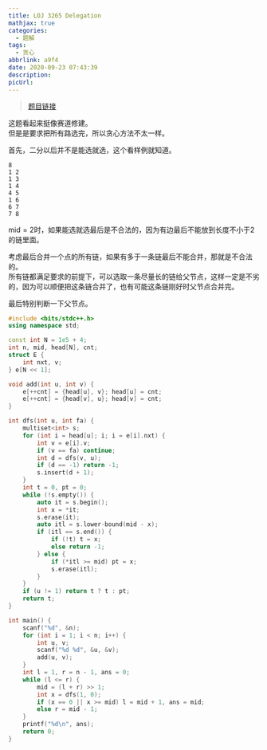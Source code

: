 ```yaml
---
title: LOJ 3265 Delegation
mathjax: true
categories:
  - 题解
tags:
  - 贪心
abbrlink: a9f4
date: 2020-09-23 07:43:39
description:
picUrl:
---
```



>[题目链接](https://loj.ac/problem/3265)  

这题看起来挺像赛道修建。  
但是是要求把所有路选完，所以贪心方法不太一样。  

首先，二分以后并不是能选就选，这个看样例就知道。  
```
8
1 2
1 3
1 4
4 5
1 6
6 7
7 8
```
$\text{mid}=2$时，如果能选就选最后是不合法的，因为有边最后不能放到长度不小于$2$的链里面。  

考虑最后合并一个点的所有链，如果有多于一条链最后不能合并，那就是不合法的。  
所有链都满足要求的前提下，可以选取一条尽量长的链给父节点，这样一定是不劣的，因为可以顺便把这条链合并了，也有可能这条链刚好时父节点合并完。  

最后特别判断一下父节点。  
```cpp
#include <bits/stdc++.h>
using namespace std;

const int N = 1e5 + 4;
int n, mid, head[N], cnt;
struct E {
	int nxt, v;
} e[N << 1];

void add(int u, int v) {
	e[++cnt] = {head[u], v}; head[u] = cnt;
	e[++cnt] = {head[v], u}; head[v] = cnt;
}

int dfs(int u, int fa) {
	multiset<int> s;
    for (int i = head[u]; i; i = e[i].nxt) {
		int v = e[i].v;
		if (v == fa) continue;
		int d = dfs(v, u);
		if (d == -1) return -1;
		s.insert(d + 1);
	}
	int t = 0, pt = 0;
	while (!s.empty()) {
		auto it = s.begin();
		int x = *it;
		s.erase(it);
		auto itl = s.lower-bound(mid - x);
		if (itl == s.end()) {
			if (!t) t = x;
			else return -1;
		} else {
			if (*itl >= mid) pt = x;
			s.erase(itl);
		}
	}
	if (u != 1) return t ? t : pt;
	return t;
}

int main() {
    scanf("%d", &n);
	for (int i = 1; i < n; i++) {
		int u, v;
		scanf("%d %d", &u, &v);
		add(u, v);
	}
	int l = 1, r = n - 1, ans = 0;
    while (l <= r) {
		mid = (l + r) >> 1;
		int x = dfs(1, 0);
		if (x == 0 || x >= mid) l = mid + 1, ans = mid;
		else r = mid - 1;
	}
	printf("%d\n", ans);
	return 0;
}
```
